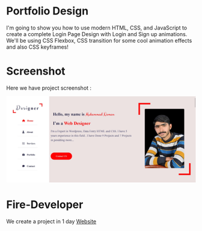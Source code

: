 # Portfolio Design
I'm going to show you how to use modern HTML, CSS, and JavaScript to create a complete Login Page Design with Login and Sign up animations. We'll be using CSS Flexbox, CSS  transition for some cool animation effects and also CSS keyframes!

# Screenshot
Here we have project screenshot :

![screenshot](screenshot.jpg) 

# Fire-Developer

We create a project in 1 day <a href="nomitube.com" target="_blank">Website</a>  
